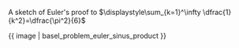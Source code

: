 A sketch of Euler's proof to $\displaystyle\sum_{k=1}^\infty \dfrac{1}{k^2}=\dfrac{\pi^2}{6}$

{{ image | basel_problem_euler_sinus_product }}